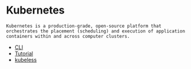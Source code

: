 # Kubernetes
    Kubernetes is a production-grade, open-source platform that orchestrates the placement (scheduling) and execution of application containers within and across computer clusters.

* [CLI](kubernetes/CLI)
* [Tutorial](kubernetes/tutorial)
* [kubeless](kubeless)
